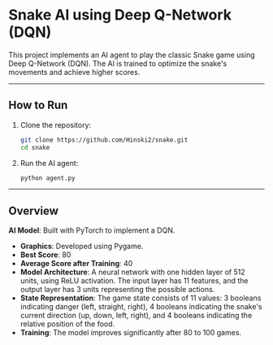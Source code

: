 # Snake AI using Deep Q-Network (DQN)

This project implements an AI agent to play the classic Snake game using Deep Q-Network (DQN). The AI is trained to optimize the snake's movements and achieve higher scores.

---

## How to Run

1. Clone the repository:
   ```bash
   git clone https://github.com/Hinski2/snake.git
   cd snake
   ```
2. Run the AI agent:
   ```bash
   python agent.py
   ```

---- 

## Overview

**AI Model**: Built with PyTorch to implement a DQN.
- **Graphics**: Developed using Pygame.
- **Best Score**: 80
- **Average Score after Training**: 40
- **Model Architecture**: A neural network with one hidden layer of 512 units, using ReLU activation. The input layer has 11 features, and the output layer has 3 units representing the possible actions.
- **State Representation**: The game state consists of 11 values: 3 booleans indicating danger (left, straight, right), 4 booleans indicating the snake's current direction (up, down, left, right), and 4 booleans indicating the relative position of the food.
- **Training**: The model improves significantly after 80 to 100 games.

